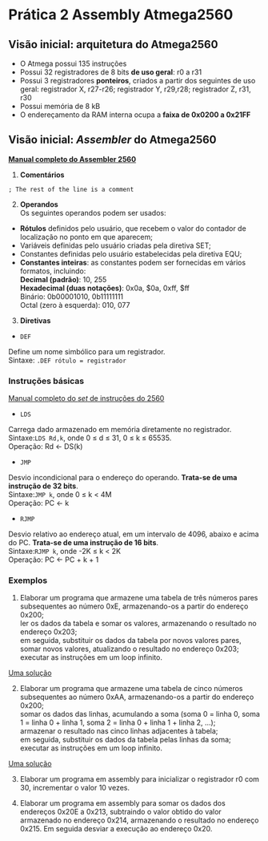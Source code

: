 # Prática 2 Assembly Atmega2560 

## Visão inicial: arquitetura do Atmega2560

- O Atmega possui 135 instruções
- Possui 32 registradores de 8 bits **de uso geral**: r0 a r31
- Possui 3 registradores **ponteiros**, criados a partir dos seguintes de uso geral: registrador X, r27-r26; registrador Y, r29,r28; registrador Z, r31, r30
- Possui memória de 8 kB
- O endereçamento da RAM interna ocupa a **faixa de 0x0200 a 0x21FF**

## Visão inicial: *Assembler* do Atmega2560

**[Manual completo do Assembler 2560](https://ww1.microchip.com/downloads/en/DeviceDoc/40001917A.pdf)**

1. **Comentários**  

```
; The rest of the line is a comment
```

2. **Operandos**  
Os seguintes operandos podem ser usados:

- **Rótulos** definidos pelo usuário, que recebem o valor do contador de localização no ponto em que aparecem;  
- Variáveis definidas pelo usuário criadas pela diretiva SET;  
- Constantes definidas pelo usuário estabelecidas pela diretiva EQU;  
- **Constantes inteiras**: as constantes podem ser fornecidas em vários formatos, incluindo:  
**Decimal (padrão)**: 10, 255  
**Hexadecimal (duas notações)**: 0x0a, $0a, 0xff, $ff  
Binário: 0b00001010, 0b11111111  
Octal (zero à esquerda): 010, 077  

3. **Diretivas**

- `DEF`

Define um nome simbólico para um registrador.   
Sintaxe: `.DEF rótulo = registrador`

### Instruções básicas

[Manual completo do *set* de instruções do 2560](https://ww1.microchip.com/downloads/en/DeviceDoc/AVR-Instruction-Set-Manual-DS40002198A.pdf)

- `LDS`

Carrega dado armazenado em memória diretamente no registrador.    
Sintaxe:`LDS Rd,k`, onde 0 ≤ d ≤ 31, 0 ≤ k ≤ 65535.  
Operação: Rd ← DS(k)

- `JMP` 

Desvio incondicional para o endereço do operando. **Trata-se de uma instrução de 32 bits**.  
Sintaxe:`JMP k`, onde 0 ≤ k < 4M  
Operação: PC ← k

- `RJMP`

Desvio relativo ao endereço atual, em um intervalo de 4096, abaixo e acima do PC. **Trata-se de uma instrução de 16 bits**.  
Sintaxe:`RJMP k`, onde -2K ≤ k < 2K  
Operação: PC ← PC + k + 1

### Exemplos

1. Elaborar um programa que armazene uma tabela de três números pares subsequentes ao número 0xE, armazenando-os a partir do endereço 0x200;  
ler os dados da tabela e somar os valores, armazenando o resultado no endereço 0x203;  
em seguida, substituir os dados da tabela por novos valores pares, somar novos valores, atualizando o resultado no endereço 0x203;  
executar as instruções em um loop infinito.  

[Uma solução](https://github.com/claytonjasilva/prog_exemplos/blob/main/linguagem_assembly_asm/pratica_assembly2_ex1.asm)

2. Elaborar um programa que armazene uma tabela de cinco números subsequentes ao número 0xAA, armazenando-os a partir do endereço 0x200;  
somar os dados das linhas, acumulando a soma (soma 0 = linha 0, soma 1 = linha 0 + linha 1, soma 2 = linha 0 + linha 1 + linha 2, ...);  
armazenar o resultado nas cinco linhas adjacentes à tabela;  
em seguida, substituir os dados da tabela pelas linhas da soma;  
executar as instruções em um loop infinito.  

[Uma solução](https://github.com/claytonjasilva/prog_exemplos/blob/main/linguagem_assembly_asm/pratica_assembly2_ex2.asm)

3. Elaborar um programa em assembly para inicializar o registrador r0 com 30, incrementar o valor 10 vezes.

4. Elaborar um programa em assembly para somar os dados dos endereços 0x20E a 0x213,
subtraindo o valor obtido do valor armazenado no endereço 0x214, armazenando o resultado no endereço 0x215.
Em seguida desviar a execução ao endereço 0x20.